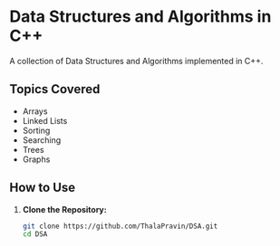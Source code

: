 # Data Structures and Algorithms in C++

A collection of Data Structures and Algorithms implemented in C++.

## Topics Covered

- Arrays
- Linked Lists
- Sorting
- Searching
- Trees
- Graphs

## How to Use

1. **Clone the Repository:**

   ```bash
   git clone https://github.com/ThalaPravin/DSA.git
   cd DSA

